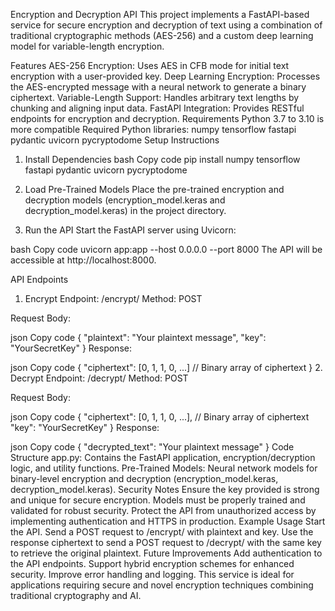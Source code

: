 Encryption and Decryption API
This project implements a FastAPI-based service for secure encryption and decryption of text using a combination of traditional cryptographic methods (AES-256) and a custom deep learning model for variable-length encryption.

Features
AES-256 Encryption: Uses AES in CFB mode for initial text encryption with a user-provided key.
Deep Learning Encryption: Processes the AES-encrypted message with a neural network to generate a binary ciphertext.
Variable-Length Support: Handles arbitrary text lengths by chunking and aligning input data.
FastAPI Integration: Provides RESTful endpoints for encryption and decryption.
Requirements
Python 3.7 to 3.10 is more compatible
Required Python libraries:
numpy
tensorflow
fastapi
pydantic
uvicorn
pycryptodome
Setup Instructions
1. Install Dependencies
bash
Copy code
pip install numpy tensorflow fastapi pydantic uvicorn pycryptodome
2. Load Pre-Trained Models
Place the pre-trained encryption and decryption models (encryption_model.keras and decryption_model.keras) in the project directory.

3. Run the API
Start the FastAPI server using Uvicorn:

bash
Copy code
uvicorn app:app --host 0.0.0.0 --port 8000
The API will be accessible at http://localhost:8000.

API Endpoints
1. Encrypt
Endpoint: /encrypt/
Method: POST

Request Body:

json
Copy code
{
  "plaintext": "Your plaintext message",
  "key": "YourSecretKey"
}
Response:

json
Copy code
{
  "ciphertext": [0, 1, 1, 0, ...]  // Binary array of ciphertext
}
2. Decrypt
Endpoint: /decrypt/
Method: POST

Request Body:

json
Copy code
{
  "ciphertext": [0, 1, 1, 0, ...],  // Binary array of ciphertext
  "key": "YourSecretKey"
}
Response:

json
Copy code
{
  "decrypted_text": "Your plaintext message"
}
Code Structure
app.py: Contains the FastAPI application, encryption/decryption logic, and utility functions.
Pre-Trained Models: Neural network models for binary-level encryption and decryption (encryption_model.keras, decryption_model.keras).
Security Notes
Ensure the key provided is strong and unique for secure encryption.
Models must be properly trained and validated for robust security.
Protect the API from unauthorized access by implementing authentication and HTTPS in production.
Example Usage
Start the API.
Send a POST request to /encrypt/ with plaintext and key.
Use the response ciphertext to send a POST request to /decrypt/ with the same key to retrieve the original plaintext.
Future Improvements
Add authentication to the API endpoints.
Support hybrid encryption schemes for enhanced security.
Improve error handling and logging.
This service is ideal for applications requiring secure and novel encryption techniques combining traditional cryptography and AI.
